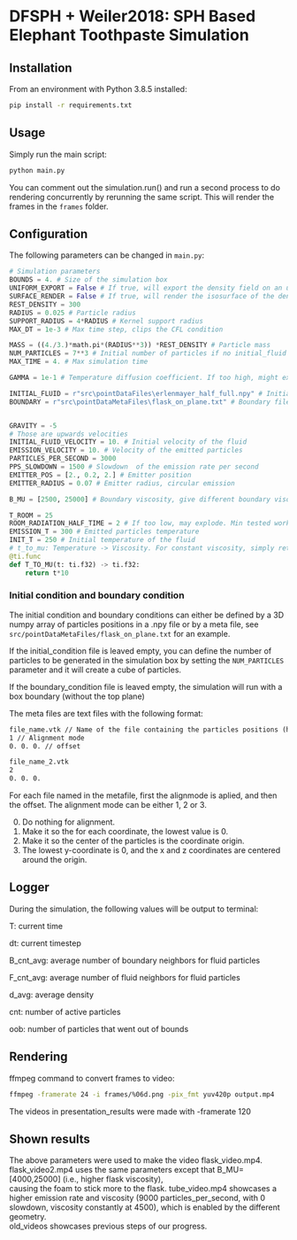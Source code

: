 # DFSPH + Weiler2018: SPH Based Elephant Toothpaste Simulation

## Installation

From an environment with Python 3.8.5 installed:

```bash
pip install -r requirements.txt
```

## Usage

Simply run the main script:

```bash
python main.py
```

You can comment out the simulation.run() and run a second process to do rendering concurrently by rerunning the same script. This will render the frames in the `frames` folder.

## Configuration

The following parameters can be changed in `main.py`:

```python
# Simulation parameters
BOUNDS = 4. # Size of the simulation box
UNIFORM_EXPORT = False # If true, will export the density field on an uniform grid inside the bounds, necessary if we want to do surface rendering
SURFACE_RENDER = False # If true, will render the isosurface of the density field.
REST_DENSITY = 300
RADIUS = 0.025 # Particle radius
SUPPORT_RADIUS = 4*RADIUS # Kernel support radius
MAX_DT = 1e-3 # Max time step, clips the CFL condition

MASS = ((4./3.)*math.pi*(RADIUS**3)) *REST_DENSITY # Particle mass
NUM_PARTICLES = 7**3 # Initial number of particles if no initial_fluid file is provided
MAX_TIME = 4. # Max simulation time

GAMMA = 1e-1 # Temperature diffusion coefficient. If too high, might expode do to euler explicit integration. Max tested working value: 1e-1

INITIAL_FLUID = r"src\pointDataFiles\erlenmayer_half_full.npy" # Initial condition file. See under in initial condition section for more detail.
BOUNDARY = r"src\pointDataMetaFiles\flask_on_plane.txt" # Boundary file. See under in initial condition section for more detail.


GRAVITY = -5
# Those are upwards velocities
INITIAL_FLUID_VELOCITY = 10. # Initial velocity of the fluid
EMISSION_VELOCITY = 10. # Velocity of the emitted particles
PARTICLES_PER_SECOND = 3000
PPS_SLOWDOWN = 1500 # Slowdown  of the emission rate per second
EMITTER_POS = [2., 0.2, 2.] # Emitter position
EMITTER_RADIUS = 0.07 # Emitter radius, circular emission

B_MU = [2500, 25000] # Boundary viscosity, give different boundary visocities to different boundaries. has to be an array with the same length as the number of boundary files. See under in boundary condition section for more detail.

T_ROOM = 25
ROOM_RADIATION_HALF_TIME = 2 # If too low, may explode. Min tested working value: 0.01
EMISSION_T = 300 # Emitted particles temperature
INIT_T = 250 # Initial temperature of the fluid
# t_to_mu: Temperature -> Viscosity. For constant viscosity, simply return a scalar value
@ti.func
def T_TO_MU(t: ti.f32) -> ti.f32:
    return t*10
```

### Initial condition and boundary condition

The initial condition and boundary conditions can either be defined by a 3D numpy array of particles positions in a .npy file or by a meta file, see `src/pointDataMetaFiles/flask_on_plane.txt` for an example.

If the initial_condition file is leaved empty, you can define the number of particles to be generated in the simulation box by setting the `NUM_PARTICLES` parameter and it will create a cube of particles.

If the boundary_condition file is leaved empty, the simulation will run with a box boundary (without the top plane)

The meta files are text files with the following format:

```txt
file_name.vtk // Name of the file containing the particles positions (has to be in pointDataFiles)
1 // Alignment mode
0. 0. 0. // offset

file_name_2.vtk
2
0. 0. 0.
```
For each file named in the metafile, first the alignmode is aplied, and then the offset.
The alignment mode can be either 1, 2 or 3.

0. Do nothing for alignment.
1. Make it so the for each coordinate, the lowest value is 0.
2. Make it so the center of the particles is the coordinate origin.
3. The lowest y-coordinate is 0, and the x and z coordinates are centered around the origin.

## Logger

During the simulation, the following values will be output to terminal:

T: current time

dt: current timestep

B_cnt_avg: average number of boundary neighbors for fluid particles

F_cnt_avg: average number of fluid neighbors for fluid particles

d_avg: average density

cnt: number of active particles

oob: number of particles that went out of bounds

## Rendering

ffmpeg command to convert frames to video:

```bash
ffmpeg -framerate 24 -i frames/%06d.png -pix_fmt yuv420p output.mp4
```
The videos in presentation_results were made with -framerate 120

## Shown results

The above parameters were used to make the video flask_video.mp4. flask_video2.mp4 uses the same parameters except that B_MU=[4000,25000] (i.e., higher flask viscosity),\
 causing the foam to stick more to the flask. tube_video.mp4 showcases a higher emission rate and viscosity (9000 particles_per_second, with 0 slowdown, viscosity constantly at 4500), which is enabled by the different geometry.\
 old_videos showcases previous steps of our progress.
